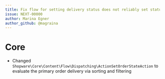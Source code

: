 ```yaml
---
title: Fix flow for setting delivery status does not reliably set status for orders with shipping discounts
issue: NEXT-00000
author: Marina Egner
author_github: @magraina
---
```

# Core
* Changed `Shopware\Core\Content\Flow\Dispatching\ActionSetOrderStateAction` to evaluate the primary order delivery via sorting and filtering
